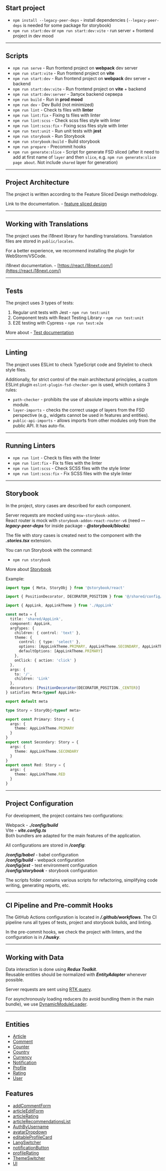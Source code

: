 ## Start project

- `npm install --legacy-peer-deps` - install dependencies (`--legacy-peer-deps` is needed for some package for storybook) <br>
- `npm run start:dev` or `npm run start:dev:vite` - run server + frontend project in dev mood
----

## Scripts

- `npm run serve` - Run frontend project on **webpack** dev server
- `npm run start:vite` - Run frontend project on **vite**
- `npm run start:dev` - Run frontend project on **webpack** dev server + backend
- `npm run start:dev:vite` - Run frontend project on **vite** + backend
- `npm run start:dev:server` - Запуск backend сервера
- `npm run build` - Run in **prod mood**
- `npm run dev` - Dev Build (not minimized)
- `npm run lint` - Check ts files with **linter**
- `npm run lint:fix` - Fixing ts files with linter
- `npm run lint:scss` - Check scss files style with linter
- `npm run lint:scss:fix` - Fixing scss files style with linter
- `npm run test:unit` - Run unit tests with **jest**
- `npm run storybook` - Run Storybook
- `npm run storybook:build` - Build storybook 
- `npm run prepare` - Precommit hooks
- `npm run generate:slice` - Script for generate FSD sliced (after it need to add at first name of `layer` and then `slice`, e.g. `npm run generate:slice page about`. Not include `shared` layer for generation)

----

## Project Architecture

The project is written according to the Feature Sliced Design methodology.

Link to the documentation. - [feature sliced design](https://feature-sliced.design/docs/get-started/tutorial)

----

## Working with Translations
The project uses the i18next library for handling translations.
Translation files are stored in `public/locales`.

For a better experience, we recommend installing the plugin for WebStorm/VSCode.

i18next documentation. - [https://react.i18next.com/](https://react.i18next.com/)

----

## Tests

The project uses 3 types of tests:
1) Regular unit tests with Jest - `npm run test:unit`
2) Component tests with React Testing Library - `npm run test:unit`
3) E2E testing with Cypress - `npm run test:e2e`

More about - [Test documentation](/docs/tests.md)

----

## Linting

The project uses ESLint to check TypeScript code and Stylelint to check style files.

Additionally, for strict control of the main architectural principles, a custom ESLint plugin `eslint-plugin-fsd-checker-gen` is used, which contains 3 rules:

- `path-checker` - prohibits the use of absolute imports within a single module.
- `layer-imports` - checks the correct usage of layers from the FSD perspective (e.g., widgets cannot be used in features and entities).
- `public-api-imports` - allows imports from other modules only from the public API. It has auto-fix.

____

## Running Linters
- `npm run lint` - Check ts files with the linter
- `npm run lint:fix` - Fix ts files with the linter
- `npm run lint:scss` - Check SCSS files with the style linter
- `npm run lint:scss:fix` - Fix SCSS files with the style linter

----

## Storybook

In the project, story cases are described for each component.

Server requests are mocked using `msw-storybook-addon`.<br>
React router is mock with  `storybook-addon-react-router-v6` (need ***--legacy-peer-deps*** for inside package - ***@storybook/blocks***)

The file with story cases is created next to the component with the ***.stories.tsx*** extension.

You can run Storybook with the command: 
- `npm run storybook`

More about [Storybook](/docs/storybook.md)

Example:

```typescript jsx
import type { Meta, StoryObj } from '@storybook/react'

import { PositionDecorator, DECORATOR_POSITION } from '@/shared/config/storybook'

import { AppLink, AppLinkTheme } from './AppLink'

const meta = {
  title: 'shared/AppLink',
  component: AppLink,
  argTypes: {
    children: { control: 'text' },
    theme: {
      control: { type: 'select' },
      options: [AppLinkTheme.PRIMARY, AppLinkTheme.SECONDARY, AppLinkTheme.RED],
      defaultOptions: [AppLinkTheme.PRIMARY]
    },
    onClick: { action: 'click' }
  },
  args: {
    to: '/',
    children: 'Link'
  },
  decorators: [PositionDecorator(DECORATOR_POSITION._CENTER)]
} satisfies Meta<typeof AppLink>

export default meta

type Story = StoryObj<typeof meta>

export const Primary: Story = {
  args: {
    theme: AppLinkTheme.PRIMARY
  }
}
export const Secondary: Story = {
  args: {
    theme: AppLinkTheme.SECONDARY
  }
}
export const Red: Story = {
  args: {
    theme: AppLinkTheme.RED
  }
}

```

----

## Project Configuration
For development, the project contains two configurations:

Webpack - ***./config/build*** <br>
Vite - ***vite.config.ts*** <br>
Both bundlers are adapted for the main features of the application.

All configurations are stored in ***/config***:

***/config/babel*** - babel configuration <br>
***/config/build*** - webpack configuration <br>
***/config/jest*** - test environment configuration <br>
***/config/storybook*** - storybook configuration <br>

The scripts folder contains various scripts for refactoring, simplifying code writing, generating reports, etc.

____

## CI Pipeline and Pre-commit Hooks

The GitHub Actions configuration is located in ***/.github/workflows***. The CI pipeline runs all types of tests, project and storybook builds, and linting.

In the pre-commit hooks, we check the project with linters, and the configuration is in ***/.husky***.

____

## Working with Data

Data interaction is done using ***Redux Toolkit***.  <br>
Reusable entities should be normalized with ***EntityAdapter*** whenever possible.

Server requests are sent using [RTK query](/src/shared/api/rtkApi.ts).

For asynchronously loading reducers (to avoid bundling them in the main bundle), 
we use [DynamicModuleLoader](/src/shared/libs/components/DynamicModalLoader.ts).

____

## Entities

- [Article](/src/entities/Article)
- [Comment](/src/entities/Comment)
- [Counter](/src/entities/Counter)
- [Country](/src/entities/Country)
- [Currency](/src/entities/Currency)
- [Notification](/src/entities/Notification)
- [Profile](/src/entities/Profile)
- [Rating](/src/entities/Rating)
- [User](/src/entities/User)

## Features

- [addCommentForm](/src/features/addCommentForm)
- [articleEditForm](/src/features/articleEditForm)
- [articleRating](/src/features/articleRating)
- [articleRecommendationsList](/src/features/articleRecommendationsList)
- [AuthByUsername](/src/features/AuthByUsername)
- [avatarDropdown](/src/features/avatarDropdown)
- [editableProfileCard](/src/features/editableProfileCard)
- [LangSwitcher](/src/features/LangSwitcher)
- [notificationButton](/src/features/notificationButton)
- [profileRating](/src/features/profileRating)
- [ThemeSwitcher](/src/features/ThemeSwitcher)
- [UI](/src/features/UI)

